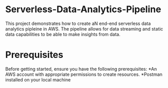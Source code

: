 # Serverless-Data-Analytics-Pipeline
This project demonstrates how to create aN end-end serverless data analytics pipleine in AWS. The pipeline allows for data streaming and static data capabilities to be able to make insights from data.

# Prerequisites
Before getting started, ensure you have the following prerequisites:
*An AWS account with appropriate permissions to create resources.
*Postman installed on your local machine
